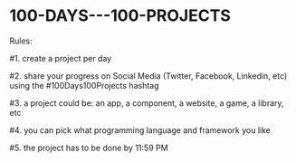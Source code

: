 # 100-DAYS---100-PROJECTS


Rules:

#1. create a project per day

#2. share your progress on Social Media (Twitter, Facebook, Linkedin, etc) using the #100Days100Projects hashtag

#3. a project could be: an app, a component, a website, a game, a library, etc

#4. you can pick what programming language and framework you like

#5. the project has to be done by 11:59 PM
